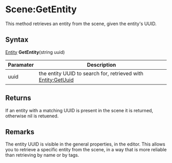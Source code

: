 # Scene:GetEntity

This method retrieves an entity from the scene, given the entity's UUID.

## Syntax

[Entity](Entity.md) **GetEntity**(string uuid)

| Paramater | Description |
|---|---|
| uuid | the entity UUID to search for, retrieved with [Entity:GetUuid](Entity_GetUuid.md) |

## Returns

If an entity with a matching UUID is present in the scene it is returned, otherwise nil is retuened.

## Remarks

The entity UUID is visible in the general properties, in the editor. This allows you to retrieve a specific entity from the scene, in a way that is more reliable than retrieving by name or by tags.
